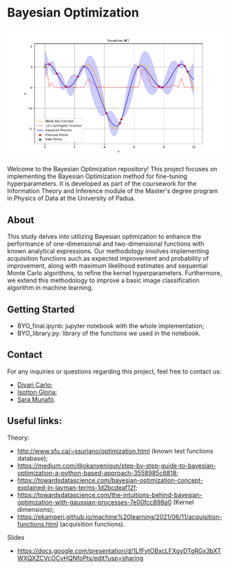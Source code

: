 
# Bayesian Optimization 

![Example GIF](https://github.com/Sara-Munafo/Bayesian-Opt-Information-theory/blob/main/simple_optimization_ei.gif)

Welcome to the Bayesian Optimization repository! This project focuses on implementing the Bayesian Optimization method for fine-tuning hyperparameters. It is developed as part of the coursework for the Information Theory and Inference module of the Master's degree program in Physics of Data at the University of Padua.

## About

This study delves into utilizing Bayesian optimization to enhance the performance of one-dimensional and two-dimensional functions with known analytical expressions. Our methodology involves implementing acquisition functions such as expected improvement and probability of improvement, along with maximum likelihood estimates and sequential Monte Carlo algorithms, to refine the kernel hyperparameters. Furthermore, we extend this methodology to improve a basic image classification algorithm in machine learning.

## Getting Started
- BYO_final.ipynb: jupyter notebook with the whole implementation;
- BYO_library.py: library of the functions we used in the notebook.

## Contact

For any inquiries or questions regarding this project, feel free to contact us:
- [Divari Carlo](mailto:carlo.divari@studenti.unipd.it);
- [Isotton Gloria](mailto:gloria.isotton@studenti.unipd.it);
- [Sara Munafò](mailto:sara.munafo@studenti.unipd.it).


 ## Useful links:
Theory:
- http://www.sfu.ca/~ssurjano/optimization.html (known test functions database);
- https://medium.com/@okanyenigun/step-by-step-guide-to-bayesian-optimization-a-python-based-approach-3558985c6818;
- https://towardsdatascience.com/bayesian-optimization-concept-explained-in-layman-terms-1d2bcdeaf12f;
- https://towardsdatascience.com/the-intuitions-behind-bayesian-optimization-with-gaussian-processes-7e00fcc898a0 (Kernel dimensions);
- https://ekamperi.github.io/machine%20learning/2021/06/11/acquisition-functions.html (acquisition functions).

Slides
- https://docs.google.com/presentation/d/1LfFytOBxcLFXgyDTgRGx3bXTWXQXZCVcOCvHQNfoPts/edit?usp=sharing
